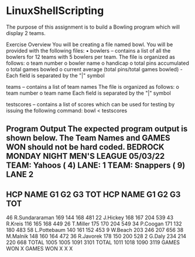# LinuxShellScripting

The purpose of this assignment is to build a Bowling program which will display 2 teams.



Exercise Overview
You will be creating a file named bowl.
You will be provided with the following files:
• bowlers – contains a list of all the bowlers for 12 teams with 5 bowlers per team.
The file is organized as follows:
    o team number
    o bowler name
    o handicap
    o total pins accumulated
    o total games bowled
    o current average (total pins/total games bowled)
      -Each field is separated by the "|" symbol

teams – contains a list of team names
  The file is organized as follows:
    o team number
    o team name
      Each field is separated by the "|" symbol

testscores – contains a list of scores which can be used for testing by issuing the
following command:
bowl < testscores




Program Output
The expected program output is shown below. The Team Names and GAMES WON should not
be hard coded.
BEDROCK MONDAY NIGHT MEN'S LEAGUE 05/03/22
TEAM: Yahoos ( 4) LANE: 1 TEAM: Snappers ( 9) LANE 2
-----------------------------------------------------------------------------------
HCP NAME G1 G2 G3 TOT HCP NAME G1 G2 G3 TOT
-----------------------------------------------------------------------------------
46 R.Sundararaman 169  144  168  481 22 J.Hickey 168 167 204 539
43 R.Kreis        116  165  168  449 26 T.Miller 175 170 204 549
34 P.Coogan       171  132  180  483 58 L.Pottebaum 140 161 152 453
9 W.Beach         203  246  207  656 38 M.Malnik 148 160 164 472
36 R.Javorek      178  150  200  528 2 G.Daly 234 214 220 668
TOTAL             1005 1005 1091 3101 TOTAL 1011 1018 1090 3119
GAMES WON X GAMES WON X X X
